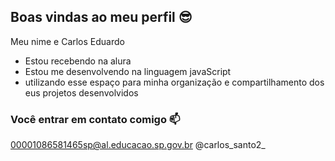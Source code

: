 ## Boas vindas ao meu perfil 😎

Meu nime e Carlos Eduardo 

-  Estou recebendo na alura
-  Estou me desenvolvendo na linguagem javaScript
-  utilizando esse espaço para minha organização e compartilhamento dos eus projetos desenvolvidos

### Você entrar em contato comigo 📫

00001086581465sp@al.educacao.sp.gov.br
@carlos_santo2_
